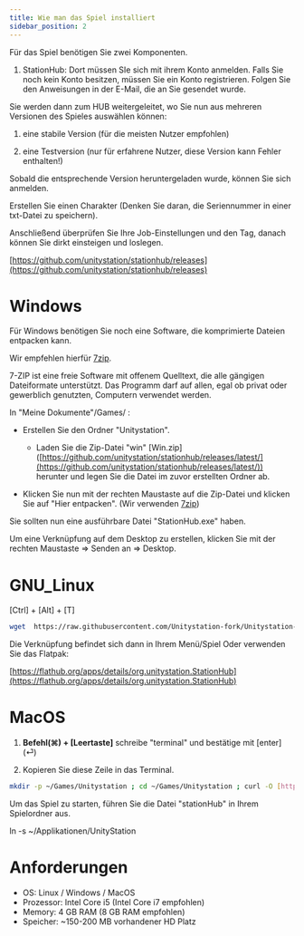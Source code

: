 ```yaml
---
title: Wie man das Spiel installiert
sidebar_position: 2
---
```

Für das Spiel benötigen Sie zwei Komponenten.

1. StationHub: Dort müssen SIe sich mit ihrem Konto anmelden. Falls Sie noch kein Konto besitzen, müssen Sie ein Konto registrieren. Folgen Sie den Anweisungen in der E-Mail, die an Sie gesendet wurde.

Sie werden dann zum HUB weitergeleitet, wo Sie nun aus mehreren Versionen des Spieles auswählen können:

1.  eine stabile Version (für die meisten Nutzer empfohlen)

2.  eine Testversion (nur für erfahrene Nutzer, diese Version kann Fehler enthalten!)

Sobald die entsprechende Version  heruntergeladen wurde, können Sie sich anmelden.

Erstellen Sie einen Charakter (Denken Sie daran, die Seriennummer in einer txt-Datei zu speichern).

Anschließend überprüfen Sie Ihre Job-Einstellungen und den Tag, danach können Sie dirkt einsteigen und loslegen.

  [https://github.com/unitystation/stationhub/releases](https://github.com/unitystation/stationhub/releases)

  
# Windows 

Für Windows benötigen Sie noch eine Software, die komprimierte Dateien entpacken kann.

Wir empfehlen hierfür [7zip]([https://www.7-zip.org/a/7z2107-x64.msi](https://www.7-zip.org/a/7z2107-x64.msi)).

7-ZIP ist eine freie Software mit offenem Quelltext, die alle gängigen Dateiformate unterstützt. Das Programm darf auf allen, egal ob privat oder gewerblich genutzten, Computern verwendet werden.
  
In "Meine Dokumente"/Games/ :

- Erstellen Sie den Ordner "Unitystation".

  - Laden Sie die Zip-Datei "win" [Win.zip] ([https://github.com/unitystation/stationhub/releases/latest/](https://github.com/unitystation/stationhub/releases/latest/)) herunter und legen Sie die Datei im zuvor erstellten Ordner ab.

- Klicken Sie nun mit der rechten Maustaste auf die Zip-Datei und klicken Sie auf "Hier entpacken". (Wir verwenden [7zip]([https://www.7-zip.org/a/7z2107-x64.msi](https://www.7-zip.org/a/7z2107-x64.msi)))

Sie sollten nun eine ausführbare Datei "StationHub.exe" haben.

Um eine Verknüpfung auf dem Desktop zu erstellen, klicken Sie mit der rechten Maustaste => Senden an => Desktop.


# GNU_Linux 

[Ctrl] + [Alt] + [T] 
```bash
wget  https://raw.githubusercontent.com/Unitystation-fork/Unitystation-Others/main/Installation-Script/UnityStationInstaller.sh -O ~/UnityStationInstaller.sh ; sudo chmod 750 ~/UnityStationInstaller.sh ; sudo ~/UnityStationInstaller.sh
```
Die Verknüpfung befindet sich dann in Ihrem Menü/Spiel
Oder verwenden Sie das Flatpak:

[https://flathub.org/apps/details/org.unitystation.StationHub](https://flathub.org/apps/details/org.unitystation.StationHub)

  

# MacOS #

1. **Befehl(⌘) + [Leertaste]** schreibe "terminal" und bestätige mit [enter] (⏎)

2. Kopieren Sie diese Zeile in  das Terminal.

```bash
mkdir -p ~/Games/Unitystation ; cd ~/Games/Unitystation ; curl -O [https://github.com/unitystation/stationhub/releases/download/931/osx931.zip](https://github.com/unitystation/stationhub/releases/download/931/osx931.zip) ; curl -O [https://github.com/unitystation/stationhub/blob/develop/UnitystationLauncher/Assets/unityico.png](https://github.com/unitystation/stationhub/blob/develop/UnitystationLauncher/Assets/unityico.png); unzip *.zip ; rm -rfv *.zip ./ ; chmod -R 750 ./StationHub ; exit
```

Um das Spiel zu starten, führen Sie die Datei "stationHub" in Ihrem Spielordner aus.

ln -s ~/Applikationen/UnityStation

# Anforderungen #

-   OS: Linux / Windows / MacOS
-   Prozessor: Intel Core i5 (Intel Core i7 empfohlen)
-   Memory: 4 GB RAM (8 GB RAM empfohlen)
-   Speicher: ~150-200 MB vorhandener HD Platz

